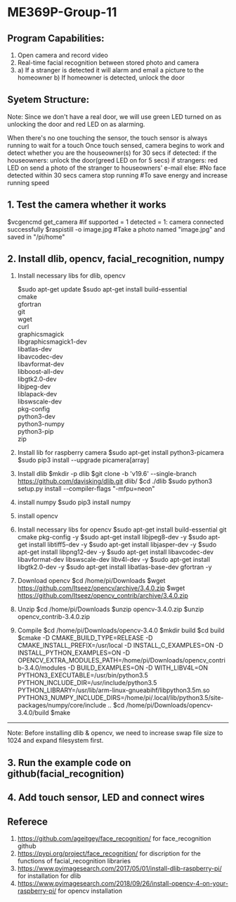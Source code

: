 # ME369P-Group-11

## Program Capabilities:
1. Open camera and record video
2. Real-time facial recognition between stored photo and camera
3. a) If a stranger is detected it will alarm and email a picture to the homeowner
   b) If homeowner is detected, unlock the door
## Syetem Structure:
Note: Since we don't have a real door, we will use green LED turned on as unlocking the door and red LED on as alarming.

When there's no one touching the sensor, the touch sensor is always running to wait for a touch
Once touch sensed, camera begins to work and detect whether you are the houseowner(s) for 30 secs
if detected:
   if the houseowners:
      unlock the door(greed LED on for 5 secs)
   if strangers: 
      red LED on
      send a photo of the stranger to houseowners' e-mail
else:                                                      #No face detected within 30 secs
   camera stop running                                     #To save energy and increase running speed
## 1. Test the camera whether it works
   $vcgencmd get_camera
   #if supported = 1 detected = 1: camera connected successfully
   $raspistill -o image.jpg
   #Take a photo named "image.jpg" and saved in "/pi/home"

## 2. Install dlib, opencv, facial_recognition, numpy
   1. Install necessary libs for dlib, opencv
   
      $sudo apt-get update
      $sudo apt-get install build-essential \
       cmake \
       gfortran \
       git \
       wget \
       curl \
       graphicsmagick \
       libgraphicsmagick1-dev \
       libatlas-dev \
       libavcodec-dev \
       libavformat-dev \
       libboost-all-dev \
       libgtk2.0-dev \
       libjpeg-dev \
       liblapack-dev \
       libswscale-dev \
       pkg-config \
       python3-dev \
       python3-numpy \
       python3-pip \
       zip
   2. Install lib for raspberry camera 
   $sudo apt-get install python3-picamera
   $sudo pip3 install --upgrade picamera[array]
   3. Install dlib
   $mkdir -p dlib
   $git clone -b 'v19.6' --single-branch https://github.com/davisking/dlib.git dlib/
   $cd ./dlib
   $sudo python3 setup.py install --compiler-flags "-mfpu=neon"
   4. install numpy 
   $sudo pip3 install numpy
   5. install opencv 
1. Install necessary libs for opencv
   $sudo apt-get install build-essential git cmake pkg-config -y
   $sudo apt-get install libjpeg8-dev -y
   $sudo apt-get install libtiff5-dev -y
   $sudo apt-get install libjasper-dev -y
   $sudo apt-get install libpng12-dev -y
   $sudo apt-get install libavcodec-dev libavformat-dev libswscale-dev libv4l-dev -y
   $sudo apt-get install libgtk2.0-dev -y
   $sudo apt-get install libatlas-base-dev gfortran -y

2. Download opencv
   $cd /home/pi/Downloads
   $wget https://github.com/Itseez/opencv/archive/3.4.0.zip
   $wget https://github.com/Itseez/opencv_contrib/archive/3.4.0.zip

3. Unzip 
   $cd /home/pi/Downloads
   $unzip opencv-3.4.0.zip
   $unzip opencv_contrib-3.4.0.zip

4. Compile
   $cd /home/pi/Downloads/opencv-3.4.0
   $mkdir build
   $cd build
   $cmake -D CMAKE_BUILD_TYPE=RELEASE -D CMAKE_INSTALL_PREFIX=/usr/local -D INSTALL_C_EXAMPLES=ON -D INSTALL_PYTHON_EXAMPLES=ON -D OPENCV_EXTRA_MODULES_PATH=/home/pi/Downloads/opencv_contrib-3.4.0/modules -D BUILD_EXAMPLES=ON -D WITH_LIBV4L=ON PYTHON3_EXECUTABLE=/usr/bin/python3.5 PYTHON_INCLUDE_DIR=/usr/include/python3.5 PYTHON_LIBRARY=/usr/lib/arm-linux-gnueabihf/libpython3.5m.so PYTHON3_NUMPY_INCLUDE_DIRS=/home/pi/.local/lib/python3.5/site-packages/numpy/core/include ..
   $cd /home/pi/Downloads/opencv-3.4.0/build
   $make

---------------------- 
Note: Before installing dlib & opencv, we need to increase swap file size to 1024 and expand filesystem first.

## 3. Run the example code on github(facial_recognition)
## 4. Add touch sensor, LED and connect wires

## Referece 
1. https://github.com/ageitgey/face_recognition/ for face_recognition github
2. https://pypi.org/project/face_recognition/ for discription for the functions of facial_recognition libraries
3. https://www.pyimagesearch.com/2017/05/01/install-dlib-raspberry-pi/ for installation for dlib
4. https://www.pyimagesearch.com/2018/09/26/install-opencv-4-on-your-raspberry-pi/ for opencv installation
